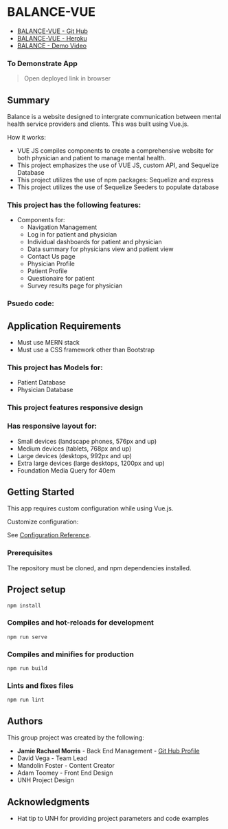 # BALANCE-VUE


* [BALANCE-VUE - Git Hub](https://github.com/dvega920/BALANCE)
* [BALANCE-VUE - Heroku](https://tranquil-cliffs-63074.herokuapp.com/)
* [BALANCE - Demo Video]()

### To Demonstrate App
> Open deployed link in browser


## Summary

Balance is a website designed to intergrate communication between mental health service providers and clients. This was built using Vue.js. 

How it works: 

* VUE JS compiles components to create a comprehensive website for both physician and patient to manage mental health.
* This project emphasizes the use of VUE JS, custom API, and Sequelize Database
* This project utilizes the use of npm packages: Sequelize and express
* This project utilizes the use of Sequelize Seeders to populate database

### This project has the following features: 
* Components for: 
    * Navigation Management
    * Log in for patient and physician
    * Individual dashboards for patient and physician
    * Data summary for physicians view and patient view
    * Contact Us page
    * Physician Profile
    * Patient Profile
    * Questionaire for patient
    * Survey results page for physician

### Psuedo code:  
## Application Requirements
* Must use MERN stack
* Must use a CSS framework other than Bootstrap

### This project has Models for:
* Patient Database
* Physician Database

### This project features responsive design
### Has responsive layout for: 
* Small devices (landscape phones, 576px and up)
* Medium devices (tablets, 768px and up)
* Large devices (desktops, 992px and up)
* Extra large devices (large desktops, 1200px and up)
* Foundation Media Query for 40em


## Getting Started

This app requires custom configuration while using Vue.js. 

Customize configuration: 

See [Configuration Reference](https://cli.vuejs.org/config/).

### Prerequisites

The repository must be cloned, and npm dependencies installed. 

## Project setup
```
npm install
```

### Compiles and hot-reloads for development
```
npm run serve
```

### Compiles and minifies for production
```
npm run build
```

### Lints and fixes files
```
npm run lint
```
## Authors

This group project was created by the following: 

* **Jamie Rachael Morris**  - Back End Management - [Git Hub Profile](https://github.com/jamierachael)
* David Vega - Team Lead
* Mandolin Foster - Content Creator
* Adam Toomey - Front End Design
* UNH Project Design

## Acknowledgments

* Hat tip to UNH for providing project parameters and code examples


